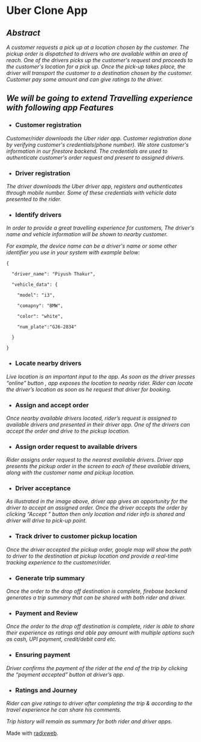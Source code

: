 # **Uber Clone App**

## ***Abstract***

_A customer requests a pick up at a location chosen by the customer. The pickup order is dispatched to drivers who are available within an area of reach. One of the drivers picks up the customer's request and proceeds to the customer's location for a pick up. Once the pick-up takes place, the driver will transport the customer to a destination chosen by the customer. Customer pay some amount and can give ratings to the driver._

## ***We will be going to extend Travelling experience with following app Features***


- ### Customer registration 

_Customer/rider downloads the Uber rider app. Customer registration done by verifying customer's credentials(phone number). We store customer's information in our firestore backend. The credentials are used to authenticate customer's order request and present to assigned drivers._

- ### Driver registration 

_The driver downloads the Uber driver app, registers and authenticates through mobile number. Some of these credentials with vehicle data presented to the rider._ 

- ### Identify drivers 

_In order to provide a great travelling experience for customers, The driver's name and vehicle information will be shown to nearby customer._ 

_For example, the device name can be a driver's name or some other identifier you use in your system with example below:_ 
```
{ 

  "driver_name": "Piyush Thakur", 

  "vehicle_data": { 

    "model": "i3", 

    "comapny": "BMW", 

    "color": "white", 

    "num_plate":"GJ6-2834" 

  } 

} 
```
- ### Locate nearby drivers 

_Live location is an important input to the app. As soon as the driver presses “online” button , app exposes the location  to nearby rider. Rider can locate the driver’s location as soon as he request that driver for booking._ 

- ### Assign and accept order 

_Once nearby available drivers located, rider’s request is assigned to available drivers and presented in their driver app. One of the drivers can accept the order and drive to the pickup location._ 

- ### Assign order request to available drivers 

_Rider assigns order request to the nearest available drivers. Driver app presents the pickup order in the screen to each of these available drivers, along with the customer name and pickup location._  

- ### Driver acceptance 

_As illustrated in the image above, driver app gives an opportunity for the driver to accept an assigned order. Once the driver accepts the order by clicking “Accept  ” button then only location and rider info is shared and driver will drive to pick-up point._ 

- ### Track driver to customer pickup location 

_Once the driver accepted the pickup order, google map will show the path to driver to the destination at pickup location and provide a real-time tracking experience to the customer/rider._ 

- ### Generate trip summary 

_Once the order to the drop off destination is complete, firebase backend generates a trip summary that can be shared with both rider and driver._ 

- ### Payment and Review 

_Once the order to the drop off destination is complete, rider is able to share their experience as ratings and able pay amount with multiple options such as cash, UPI payment, credit/debit card etc._ 

- ### Ensuring payment 

_Driver confirms the payment of the rider at the end of the trip by clicking the “payment accepted” button at driver’s app._ 

- ### Ratings and Journey 

_Rider can give ratings to driver after completing the trip & according to the travel experience he can share his comments._ 

_Trip history will remain as summary for both rider and driver apps._ 


Made with [radixweb](https://github.com/zalakuldip740/Uber_Clone).
